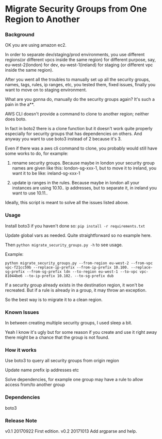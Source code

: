 # Migrate Security Groups from One Region to Another

### Background

OK you are using amazon ec2.

In order to separate dev/staging/prod environments, you use different regions(or different vpcs inside the same region) for different purpose, say, eu-west-2(london) for dev, eu-west-1(ireland) for staging (or different vpc inside the same region).

After you went all the troubles to manually set up all the security groups, names, tags, rules, ip ranges, etc, you tested them, fixed issues, finally you want to move on to staging environment.

What are you gonna do, manually do the security groups again? It's such a pain in the a**.

AWS CLI doesn't provide a command to clone to another region; neither does boto.

In fact in boto2 there is a clone function but it doesn't work quite properly especially for security groups that has dependencies on others. And anyway you want to use boto3 instead of 2 because it's 3.

Even if there was a aws cli command to clone, you probably would still have some works to do, for example:

1. rename security groups. Because maybe in london your security group names are given like this: london-sg-xxx-1, but to move it to ireland, you want it to be like: ireland-sg-xxx-1

2. update ip ranges in the rules. Because maybe in london all your instances are using 10.10.*.* ip addresses, but to separate it, in ireland you want to use 10.11.*.*

Ideally, this script is meant to solve all the issues listed above.

### Usage

Install boto3 if you haven't done so: `pip install -r requirements.txt`

Update global vars as needed. Quite straightforward so no example here.

Then `python migrate_security_groups.py -h` to see usage.

Example:

`python migrate_security_groups.py --from-region eu-west-2 --from-vpc vpc-f21cc59b --replace-ip-prefix --from-ip-prefix 10.100. --replace-sg-prefix --from-sg-prefix ldn --to-region eu-west-1 --to-vpc vpc-81044be6 --to-ip-prefix 10.102. --to-sg-prefix dub`

If a security group already exists in the destination region, it won't be recreated. But if a rule is already in a group, it may throw an exception.

So the best way is to migrate it to a clean region.

### Known Issues

In between creating multiple security groups, I used sleep a bit.

Yeah I know it's ugly but for some reason if you create and use it right away there might be a chance that the group is not found.


### How it works

Use boto3 to query all security groups from origin region

Update name prefix ip addresses etc

Solve dependencies, for example one group may have a rule to allow access from/to another group

### Dependencies

boto3

### Release Note

v0.1    20170922    First edition.
v0.2    20171013    Add argparse and help.